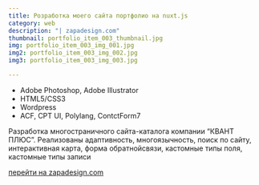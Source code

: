```yaml
---
title: Розработка моего сайта портфолио на nuxt.js
category: web
description: "| zapadesign.com"
thumbnail: portfolio_item_003_thumbnail.jpg
img: portfolio_item_003_img_001.jpg
img2: portfolio_item_003_img_002.jpg
img3: portfolio_item_003_img_003.jpg

---
```


- Adobe Photoshop, Adobe Illustrator
- HTML5/CSS3
- Wordpress
- ACF, CPT UI, Polylang, ContctForm7

Разработка многостраничного сайта-каталога компании “КВАНТ ПЛЮС”. Реализованы адаптивность, многоязычность, поиск по сайту, интерактивная карта, форма обратнойсвязи, кастомные типы поля, кастомные типы записи

<a href="http://zapadesign.com">перейти на zapadesign.com</a>

